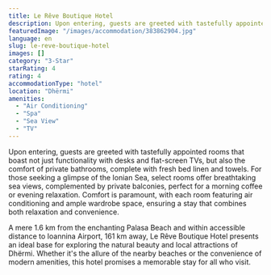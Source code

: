 ```yaml
---
title: Le Rêve Boutique Hotel
description: Upon entering, guests are greeted with tastefully appointed rooms that boast not just functionality with desks and flat-screen TVs, but also the comfort of priv
featuredImage: "/images/accommodation/383862904.jpg"
language: en
slug: le-reve-boutique-hotel
images: []
category: "3-Star"
starRating: 4
rating: 4
accommodationType: "hotel"
location: "Dhërmi"
amenities:
  - "Air Conditioning"
  - "Spa"
  - "Sea View"
  - "TV"
---
```


Upon entering, guests are greeted with tastefully appointed rooms that boast not just functionality with desks and flat-screen TVs, but also the comfort of private bathrooms, complete with fresh bed linen and towels. For those seeking a glimpse of the Ionian Sea, select rooms offer breathtaking sea views, complemented by private balconies, perfect for a morning coffee or evening relaxation. Comfort is paramount, with each room featuring air conditioning and ample wardrobe space, ensuring a stay that combines both relaxation and convenience.

A mere 1.6 km from the enchanting Palasa Beach and within accessible distance to Ioannina Airport, 161 km away, Le Rêve Boutique Hotel presents an ideal base for exploring the natural beauty and local attractions of Dhërmi. Whether it's the allure of the nearby beaches or the convenience of modern amenities, this hotel promises a memorable stay for all who visit.

